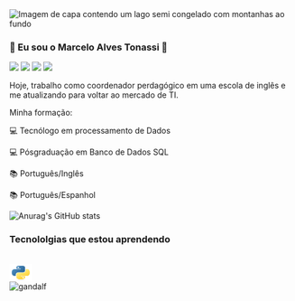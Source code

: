 <img align="center" padding="0" alt="Imagem de capa contendo um lago semi congelado com montanhas ao fundo" src="https://www.google.com/imgres?q=imagens%20fiordes%20noruegueses&imgurl=https%3A%2F%2Fviagenseoutrashistorias.com.br%2Fwp-content%2Fuploads%2F2023%2F07%2Froteiro-fiordes-noruega-66.jpg&imgrefurl=https%3A%2F%2Fviagenseoutrashistorias.com.br%2Froteiro-pelos-fiordes-da-noruega%2F&docid=tqbNQmz8Rh5QBM&tbnid=izXRXod9HdrBzM&vet=12ahUKEwjVwsKFv4aGAxX8rJUCHTYTCS8QM3oECD8QAA..i&w=1800&h=1013&hcb=2&ved=2ahUKEwjVwsKFv4aGAxX8rJUCHTYTCS8QM3oECD8QAA](https://www.google.com/url?sa=i&url=https%3A%2F%2Fwww.civitatis.com%2Fbr%2Ffiordes-noruegueses%2F&psig=AOvVaw0H2g6Pg4-33qvWF1rCL-YO&ust=1715547622736000&source=images&cd=vfe&opi=89978449&ved=0CBIQjRxqFwoTCICL46i_hoYDFQAAAAAdAAAAABAE)">
<br >
 
</h1>

### 🦉 Eu sou o Marcelo Alves Tonassi 🦉 ###
<div> 
  <a href="" target="_blank"><img src="https://img.shields.io/badge/YouTube-FF0000?style=for-the-badge&logo=youtube&logoColor=white" target="_blank"></a>
  <a href="https://instagram.com/marcelotonassi" target="_blank"><img src="https://img.shields.io/badge/-Instagram-%23E4405F?style=for-the-badge&logo=instagram&logoColor=white" target="_blank"></a>
  <a href="mailto:marcelo.tonassi@gmail.com"><img src="https://img.shields.io/badge/-Gmail-%23333?style=for-the-badge&logo=gmail&logoColor=white" target="_blank"></a>
 <a href="https://www.linkedin.com/in/marcelo-alves-tonassi-59923a25" target="_blank"><img src="https://img.shields.io/badge/-LinkedIn-%230077B5?style=for-the-badge&logo=linkedin&logoColor=white" target="_blank"></a> 
</div>


Hoje, trabalho como coordenador perdagógico em uma escola de inglês e me atualizando para voltar ao mercado de TI.

Minha formação: 

💻 Tecnólogo em processamento de Dados

💻 Pósgraduação em Banco de Dados SQL 

📚 Português/Inglês

📚 Português/Espanhol 

![Anurag's GitHub stats](https://github-readme-stats.vercel.app/api?username=marcelotonassi&show_icons=true&theme=highcontrast)
### Tecnololgias que estou aprendendo ###
  
<div style="display: inline_block"><br>
  <img align="center" alt="marcelotonassi-Python" height="30" width="40" src="https://raw.githubusercontent.com/devicons/devicon/master/icons/python/python-original.svg">
</div>
<img align="center" padding="0" alt="gandalf" src="https://img.freepik.com/fotos-gratis/retrato-de-mago-durante-a-epoca-medieval_23-2150932186.jpg?w=500&t=st=1714004574~exp=1714005174~hmac=b1d5912114614a7b1cd19b8c3c3c7ffa47c475325f22f7c6d444d5f8433fd681">
